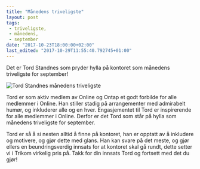 ```yaml
---
title: "Månedens triveligste"
layout: post
tags: 
 - triveligste,
 - månedens,
 - september
date: "2017-10-23T18:00:00+02:00"
last_edited: "2017-10-29T11:55:40.792745+01:00"
---
```

Det er Tord Standnes som pryder hylla på kontoret som månedens triveligste for september!

![Tord Standnes månedens triveligste](https://online.ntnu.no/media/images/responsive/53e12680-36f2-4fe5-883b-e69551cb4511.jpeg)

Tord er som aktiv medlem av Online og Ontap et godt forbilde for alle medlemmer i Online. Han stiller stadig på arrangementer med admirabelt humør, og inkluderer alle og en hver. Engasjementet til Tord er inspirerende for alle medlemmer i Online. Derfor er det Tord som står på hylla som månedens triveligste for september.

Tord er så å si nesten alltid å finne på kontoret, han er opptatt av å inkludere og motivere, og gjør dette med glans. Han kan svare på det meste, og gjør ellers en beundringsverdig innsats for at kontoret skal gå rundt, dette setter vi i Trikom virkelig pris på. Takk for din innsats Tord og fortsett med det du gjør!